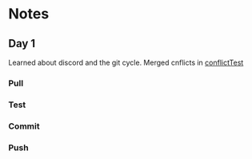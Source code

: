 # Notes
## Day 1
Learned about discord and the git cycle. Merged cnflicts in [conflictTest](conflictTest.md)
### Pull
### Test
### Commit
### Push
